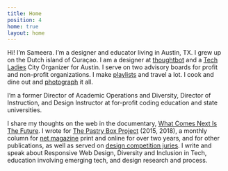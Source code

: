 ```yaml
---
title: Home
position: 4
home: true
layout: home
---
```

Hi! I’m Sameera. I’m a designer and educator living in Austin, TX. I grew up on the Dutch island of Curaçao. I am a designer at [thoughtbot](http://www.thoughtbot.com) and a [Tech Ladies](https://www.hiretechladies.com/join/?kid=GDT52) City Organizer for Austin. I serve on two advisory boards for profit and non-profit organizations. I make [playlists](https://open.spotify.com/user/hamtequila) and travel a lot. I cook and dine out and [photograph](http://www.instagram.com/the_tableaux) it all. 

I’m a former Director of Academic Operations and Diversity, Director of Instruction, and Design Instructor at for-profit coding education and state universities. 

I share my thoughts on the web in the documentary, [What Comes Next Is The Future](http://www.futureisnext.com/). I wrote for [The Pastry Box Project](https://the-pastry-box-project.net/baker/sameera-kapila) (2015, 2018), a monthly column for [net magazine](http://www.creativebloq.com/author/sam-kapila) print and online for over two years, and for other publications, as well as served on [design competition juries](http://samkapila.com/writing-and-community/). I write and speak about Responsive Web Design, Diversity and Inclusion in Tech, education involving emerging tech, and design research and process.